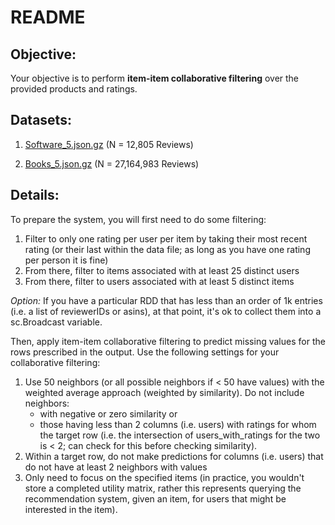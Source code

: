 # README

## Objective:
Your objective is to perform **item-item collaborative filtering** over the provided products and ratings.

## Datasets:
1. [Software_5.json.gz](https://www.google.com/url?q=http://deepyeti.ucsd.edu/jianmo/amazon/categoryFilesSmall/Software_5.json.gz&sa=D&ust=1601864790142000&usg=AOvVaw0FnX86ruuuzbtSx2UYstId)
(N = 12,805 Reviews)

2. [Books_5.json.gz](https://www.google.com/url?q=http://deepyeti.ucsd.edu/jianmo/amazon/categoryFilesSmall/Books_5.json.gz&sa=D&ust=1601864790143000&usg=AOvVaw34Md3R1kb9K5uSdvQ21Ja4)
(N = 27,164,983 Reviews)

## Details:

To prepare the system, you will first need to do some filtering:
1. Filter to only one rating per user per item by taking their most recent rating (or their last within the data file; as long as you have one rating per person it is fine)
2. From there, filter to items associated with at least 25 distinct users 
3. From there, filter to users associated with at least 5 distinct items

_Option:_ If you have a particular RDD that has less than an order of 1k entries (i.e. a list of reviewerIDs or asins), at that point, it's ok to collect them into a sc.Broadcast variable.

Then, apply item-item collaborative filtering to predict missing values for the rows prescribed in the output. Use the following settings for your collaborative filtering:
1. Use 50 neighbors (or all possible neighbors if < 50 have values) with the weighted average approach (weighted by similarity). Do not include neighbors:
    - with negative or zero similarity or
    - those having less than 2 columns (i.e. users) with ratings for whom the target row (i.e. the intersection of users_with_ratings for the two is < 2; can check for this before checking similarity).
2. Within a target row, do not make predictions for columns (i.e. users) that do not have at least 2 neighbors with values 
3. Only need to focus on the specified items (in practice, you wouldn't store a completed utility matrix, rather this represents querying the recommendation system, given an item, for users that might be interested in the item).
